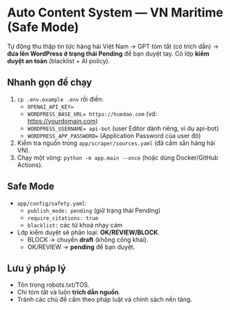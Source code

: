 # Auto Content System — VN Maritime (Safe Mode)

Tự động thu thập tin tức hàng hải Việt Nam → GPT tóm tắt (có trích dẫn) → **đưa lên WordPress ở trạng thái Pending** để bạn duyệt tay. Có lớp **kiểm duyệt an toàn** (blacklist + AI policy).

## Nhanh gọn để chạy
1) `cp .env.example .env` rồi điền:
   - `OPENAI_API_KEY=`
   - `WORDPRESS_BASE_URL= https://huedao.com` (vd: https://yourdomain.com)
   - `WORDPRESS_USERNAME= api-bot` (user Editor dành riêng, ví dụ api-bot)
   - `WORDPRESS_APP_PASSWORD=` (Application Password của user đó)
2) Kiểm tra nguồn trong `app/scraper/sources.yaml` (đã cắm sẵn hàng hải VN).
3) Chạy một vòng: `python -m app.main --once` (hoặc dùng Docker/GitHub Actions).

## Safe Mode
- `app/config/safety.yaml`:
  - `publish_mode: pending` (giữ trạng thái Pending)
  - `require_citations: true`
  - `blacklist:` các từ khoá nhạy cảm
- Lớp kiểm duyệt sẽ phân loại: **OK/REVIEW/BLOCK**.
  - BLOCK → chuyển **draft** (không công khai).
  - OK/REVIEW → **pending** để bạn duyệt.

## Lưu ý pháp lý
- Tôn trọng robots.txt/TOS.
- Chỉ tóm tắt và luôn **trích dẫn nguồn**.
- Tránh các chủ đề cấm theo pháp luật và chính sách nền tảng.
